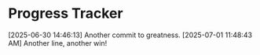 # Progress Tracker
[2025-06-30 14:46:13] Another commit to greatness.
[2025-07-01 11:48:43 AM] Another line, another win!
